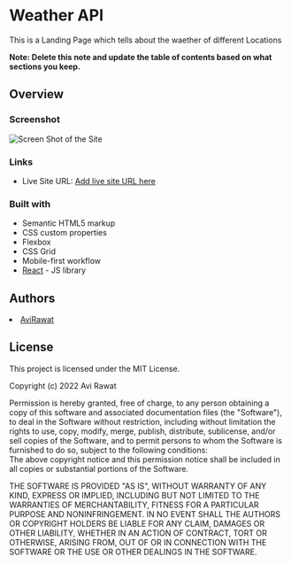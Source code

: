 # Weather API

This is a Landing Page which tells about the waether of different Locations

**Note: Delete this note and update the table of contents based on what sections you keep.**

## Overview

### Screenshot

<img src="Screenshot\2022-05-16.png" alt="Screen Shot of the Site">

### Links

- Live Site URL: [Add live site URL here](https://your-live-site-url.com)

### Built with

- Semantic HTML5 markup
- CSS custom properties
- Flexbox
- CSS Grid
- Mobile-first workflow
- [React](https://reactjs.org/) - JS library

 <h2>Authors</h2>
  <li><a href="www.linkedin.com/in/avi-rawat">AviRawat</a>
 <h2>License</h2>
This project is licensed under the MIT License.
  
Copyright (c) 2022 Avi Rawat
  
Permission is hereby granted, free of charge, to any person obtaining a copy of this software and associated documentation files (the "Software"), to deal in the Software without restriction, including without limitation the rights to use, copy, modify, merge, publish, distribute, sublicense, and/or sell copies of the Software, and to permit persons to whom the Software is furnished to do so, subject to the following conditions:    
The above copyright notice and this permission notice shall be included in all copies or substantial portions of the Software.
    
THE SOFTWARE IS PROVIDED "AS IS", WITHOUT WARRANTY OF ANY KIND, EXPRESS OR IMPLIED, INCLUDING BUT NOT LIMITED TO THE WARRANTIES OF MERCHANTABILITY, FITNESS FOR A PARTICULAR PURPOSE AND NONINFRINGEMENT. IN NO EVENT SHALL THE AUTHORS OR COPYRIGHT HOLDERS BE LIABLE FOR ANY CLAIM, DAMAGES OR OTHER LIABILITY, WHETHER IN AN ACTION OF CONTRACT, TORT OR OTHERWISE, ARISING FROM, OUT OF OR IN CONNECTION WITH THE SOFTWARE OR THE USE OR OTHER DEALINGS IN THE SOFTWARE.
  
